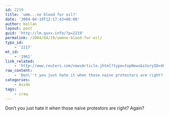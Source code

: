 ```yaml
---
id: 2219
title: 'umm...no blood for oil?'
date: '2004-04-19T12:17:43+00:00'
author: Kellan
layout: post
guid: 'http://lm.quxx.info/?p=2219'
permalink: /2004/04/19/ummno-blood-for-oil/
typo_id:
    - '2217'
mt_id:
    - '1961'
link_related:
    - 'http://www.reuters.com/newsArticle.jhtml?type=topNews&storyID=4867352'
raw_content:
    - 'Don\''t you just hate it when those naive protestors are right?  Again?'
categories:
    - Aside
tags:
    - iraq
---
```


Don’t you just hate it when those naive protestors are right? Again?